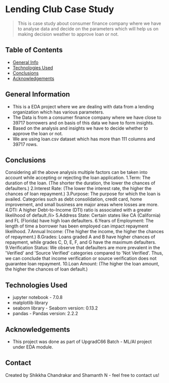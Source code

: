 # Lending Club Case Study
> This is case study about consumer finance company where we have to analyse data and decide on the parameters which will help us on making decision weather to approve loan or not.


## Table of Contents
* [General Info](#general-information)
* [Technologies Used](#technologies-used)
* [Conclusions](#conclusions)
* [Acknowledgements](#acknowledgements)


## General Information
- This is a EDA project where we are dealing with data from a lending organization which has various parameters.
- The Data is from a consumer finance company where we have close to 39717 borrowers and on basis of this data we have to form insights.
- Based on the analysis and insights we have to decide whether to approve the loan or not.
- We are using loan.csv dataset which has more than 111 columns and 39717 rows.

## Conclusions
Considering all the above analysis multiple factors can be taken into account while accepting or rejecting the loan application.
1.Term: The duration of the loan. (The shorter the duration, the lower the chances of defaulters.)
2.Interest Rate: (The lower the interest rate, the higher the chances of loan repayment.)
3.Purpose: The purpose for which the loan is availed. Categories such as debt consolidation, credit card, home improvement, and small business are major areas where losses are more.
4.DTI: A higher Debt-to-Income (DTI) ratio is associated with a greater likelihood of default./li>
5.Address State: Certain states like CA (California) and FL (Florida) have high loan defaulters.
6.Years of Employment: The length of time a borrower has been employed can impact repayment likelihood.
7.Annual Income: (The higher the income, the higher the chances of repayment.)
8.Grades: Loans graded A and B have higher chances of repayment, while grades C, D, E, F, and G have the maximum defaulters.
9.Verification Status: We observe that defaulters are more prevalent in the 'Verified' and 'Source Verified' categories compared to 'Not Verified'. Thus, we can conclude that income verification or source verification does not guarantee loan repayment.
10.Loan Amount: (The higher the loan amount, the higher the chances of loan default.)


## Technologies Used
- jupyter notebook - 7.0.8
- matplotlib library
- seaborn library - Seaborn version: 0.13.2
- pandas - Pandas version: 2.2.2

## Acknowledgements
- This project was done as part of UpgradC66 Batch - ML/AI project under EDA module.


## Contact
Created by Shikkha Chandrakar and Shamanth N - feel free to contact us!

